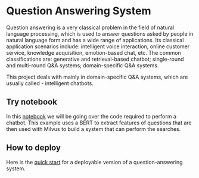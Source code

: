 # Question Answering System
Question answering is a very classical problem in the field of natural language processing, which is used to answer questions asked by people in natural language form and has a wide range of applications. Its classical application scenarios include: intelligent voice interaction, online customer service, knowledge acquisition, emotion-based chat, etc. The common classifications are: generative and retrieval-based chatbot; single-round and multi-round Q&A systems; domain-specific Q&A systems. 

This project deals with mainly in domain-specific Q&A systems, which are usually called - intelligent chatbots.

## Try notebook

In this [notebook](question_answering.ipynb) we will be going over the code required to perform a chatbot. This example uses a BERT to extract features of questions that are then used with Milvus to build a system that can perform the searches. 

## How to deploy

Here is the [quick start](QUICK_START.md) for a deployable version of a question-answering system.

